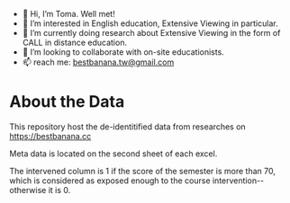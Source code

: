 - 👋 Hi, I’m Toma. Well met!
- 👀 I’m interested in English education, Extensive Viewing in particular.
- 🌱 I’m currently doing research about Extensive Viewing in the form of CALL in distance education.
- 💞️ I’m looking to collaborate with on-site educationists.
- 📫 reach me: bestbanana.tw@gmail.com

# About the Data
This repository host the de-identitified data from researches on https://bestbanana.cc

Meta data is located on the second sheet of each excel.

The intervened column is 1 if the score of the semester is more than 70, which is considered as exposed enough to the course intervention--otherwise it is 0.
